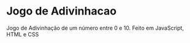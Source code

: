 # Jogo de Adivinhacao

Jogo de Adivinhação de um número entre 0 e 10. Feito em JavaScript, HTML e CSS
